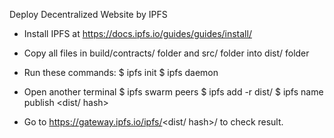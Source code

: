 Deploy Decentralized Website by IPFS

- Install IPFS at https://docs.ipfs.io/guides/guides/install/
- Copy all files in build/contracts/ folder and src/ folder into dist/ folder
- Run these commands:
  $ ipfs init
  $ ipfs daemon

- Open another terminal
  $ ipfs swarm peers
  $ ipfs add -r dist/
  $ ipfs name publish <dist/ hash>

- Go to https://gateway.ipfs.io/ipfs/<dist/ hash>/ to check result.
